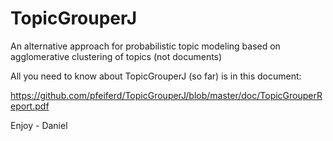 # TopicGrouperJ
An alternative approach for probabilistic topic modeling based on agglomerative clustering of topics (not documents)

All you need to know about TopicGrouperJ (so far) is in this document:

https://github.com/pfeiferd/TopicGrouperJ/blob/master/doc/TopicGrouperReport.pdf

Enjoy - Daniel

